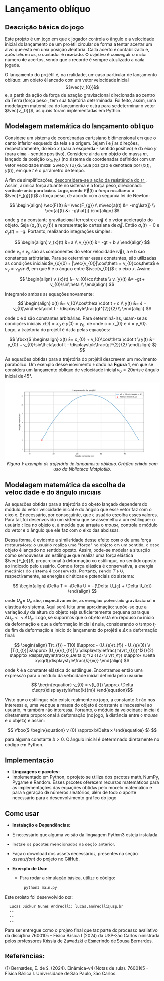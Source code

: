 # Lançamento oblíquo
## Descrição básica do jogo 
Este projeto é um jogo em que o jogador controla o ângulo e a velocidade inicial do lançamento de um projétil circular de forma a tentar acertar um alvo que está em uma posição aleatória. Cada acerto é contabilizado e, após três erros, o contador é resetado. O objetivo é conseguir o maior número de acertos, sendo que o recorde é sempre atualizado a cada jogada.

O lançamento do projétil é, na realidade, um caso particular de lançamento oblíquo: um objeto é lançado com um vetor velocidade inicial $$\vec{v_{0}}$$ e, a partir da ação da força de atração gravitacional direcionada ao centro da Terra (força peso), tem sua trajetória determinada. Foi feito, assim, uma modelagem matemática do lançamento e outra para se determinar o vetor $\vec{v_{0}}$, as quais foram implementadas em Python. 

## Modelagem matemática do lançamento oblíquo
Considere um sistema de coordenadas cartesiano bidimensional em que o canto inferior esquerdo da tela é a origem. Sejam $\hat{i}$ e $\hat{j}$ as direções, respectivamente, do eixo $x$ (para a esquerda - sentido positivo) e do eixo $y$ (para cima - sentido positivo). Considere ainda um objeto de massa $m$, lançado da posição $(x_{0}, y_{0})$ (no sistema de coordenadas definido) com um vetor velocidade inicial $\vec{v_{0}}$. Sua posição é denotada por $(x(t), y(t))$, em que $t$ é o parâmetro de tempo.

A fim de simplificações, 	<ins> desconsidera-se a ação da resistência do ar </ins>. Assim, a única força atuante no sistema é a força peso, direcionada verticalmente para baixo. Logo, sendo $\vec{F}$(t) a força resultante e $\vec{F_{g}}(t)$ a força peso, de acordo com a segunda lei de Newton:

$$ \begin{align}
\vec{F}(t) &=  \vec{F_{g}} \\
  m\vec{a}(t) &= -mg\hat{j} \\
  \vec{a}(t) &= -g\hat{j}
 \end{align} $$

 onde $g$ é a constante gravitacional terrestre e $\vec{a}$ é o vetor aceleração do objeto. Seja $(a_{x}(t), a_{y}(t))$ a representação cartesiana de $\vec{a}$. Então $a_{x}(t) = 0$ e $a_{y}(t) = -g$. Portanto, realizando integrações simples:
 
$$ \begin{align}
 v_{x}(t) &= a \\
  v_{y}(t) &= -gt + b \\
 \end{align} $$

 onde $v_{x}$ e $v_{y}$ são as componentes do vetor velocidade ($\vec{v}$), a e b são constantes arbitrárias. Para se determinar essas constantes, são utilizadas as condições iniciais $v_{x}(0) = |\vec{v_{0}}|\cos\theta = v_{0}cos\theta$ e $v_{y} = v_{0}\sin\theta$, em que $\theta$ é o ângulo entre $\vec{v_{0}}$ e o eixo $x$. Assim:

$$ \begin{align}
 v_{x}(t) &= v_{0}\cos\theta \\
  v_{y}(t) &= -gt + v_{0}\sin\theta \\
 \end{align} $$

 Integrando ambas as equações novamente:

 $$ \begin{align}
 x(t) &= v_{0}\cos\theta \cdot t + c \\
  y(t) &= d + v_{0}\sin\theta\cdot t - \displaystyle\frac{gt^{2}}{2} \\
 \end{align} $$

 onde c e d são constantes arbitrárias. Para determiná-las, usam-se as condições iniciais $x(0) = x_{0}$ e $y(0) = y_{0}$, de onde c = x_{0} e d = y_{0}. Logo, a trajetória do projétil é dada pelas equações:

 $$ \fbox{$
 \begin{align} 
 x(t) &= x_{0} + v_{0}\cos\theta \cdot t \\
  y(t) &= y_{0} + v_{0}\sin\theta\cdot t - \displaystyle\frac{gt^{2}}{2} 
  \end{align}
  $}
  $$

  As equações obtidas para a trajetória do projétil descrevem um movimento parabólico. Um exemplo desse movimento é dado na **Figura 1**, em que se considera um lançamento oblíquo de velocidade inicial $v_{0} = 20m/s$ e ângulo inicial de 45°.

  <p align="center">
  <img src="Imagens/ProjetilExv2.png" alt="Descrição da imagem">
  <em>Figura 1: exemplo de trajetória de lançamento oblíquo. Gráfico criado com uso da biblioteca Matplotlib.</em>
  <br>
</p>

  ## Modelagem matemática da escolha da velocidade e do ângulo iniciais
 
 As equações obtidas para a trajetória do objeto lançado dependem do módulo do vetor velocidade inicial e do ângulo que esse vetor faz com o eixo $x$. É necessário, por conseguinte, que o usuário escolha esses valores. Para tal, foi desenvolvido um sistema que se assemelha a um estilingue: o usuário clica no objeto e, à medida que arrasta o *mouse*, controla o módulo do vetor e o ângulo que ele faz com o eixo das abcissas.

 Dessa forma, é evidente a similaridade desse efeito com o de uma força restauradora: o usuário realiza uma "força" no objeto em um sentido, e esse objeto é lançado no sentido oposto. Assim, pode-se modelar a situação como se houvesse um estilingue que realiza uma força elástica $\vec{F_{e}}$, proporcional à deformação do estilingue, no sentido oposto ao indicado pelo usuário. Como a força elástica é conservativa, a energia mecânica do sistema é conservada. Portanto, sendo $T$ e $U$, respectivamente, as energias cinéticas e potenciais do sistema:

 $$ \begin{align}
\Delta T = -\Delta U = - (\Delta U_{g} + \Delta U_{e})
 \end{align} $$

 onde $U_{g}$ e $U_{e}$ são, respectivamente, as energias potenciais gravitacional e elástica do sistema. Aqui será feita uma aproximação: supõe-se que a variação $\Delta y$ da altura do objeto seja suficientemente pequena para que $\Delta U_{g} << \Delta U_{e}$. Logo, se supormos que o objeto está em repouso no início da deformação e que a deformação inicial é nula, considerando o tempo $t_{f}$ de fim da deformação e início do lançamento do projétil e $\Delta x$ a deformação final:

$$ \begin{align}
T(t_{f}) - T(0) &\approx - (U_{e}(t_{f}) - U_{e}(0)) \\
|T(t_{f})| &\approx |U_{e}(t_{f})| \\
\displaystyle\frac{m(v(t_{f}))^{2}}{2} &\approx \displaystyle\frac{k(\Delta x)^{2}}{2} \\
v(t_{f}) &\approx \Delta x\sqrt{\displaystyle\frac{k}{m}}
 \end{align} $$

 onde $k$ é a constante elástica do estilingue. Encontramos então uma expressão para o módulo da velocidade inicial definida pelo usuário:
 
$$ \begin{equation}
v_{0} = v(t_{f}) \approx \Delta x\sqrt{\displaystyle\frac{k}{m}}  
\end{equation}$$

Visto que o estilingue não existe realmente no jogo, a constante $k$ não nos interessa e, uma vez que a massa do objeto é constante e inacessível ao usuário, $m$ também não interessa. Portanto, o módulo da velocidade inicial é diretamente proporcional à deformação (no jogo, à distância entre o *mouse* e o objeto) e assim:

 $$ \fbox{$
 \begin{equation} 
 v_{0} \approx b\Delta x 
  \end{equation}
  $}
  $$

  para alguma constante $b > 0$. O ângulo inicial é determinado diretamente no código em Python.

  ## Implementação

  - **Linguagens e pacotes:**
  - Implementado em Python, o projeto se utiliza dos pacotes math, NumPy, Pygame e Random. Esses pacotes oferecem recursos matemáticos para as implementações das equações obtidas pelo modelo matemático e para a geração de números aleatórios, além de todo o aporte necessário para o desenvolvimento gráfico do jogo.


## Como usar

- **Instalação e Dependências:**
- É necessário que alguma versão da linguagem Python3 esteja instalada.
- Instale os pacotes mencionados na seção anterior.
- Faça o download dos assets necessários, presentes na seção *assets/font* do projeto no GitHub.

- **Exemplo de Uso:**  
  - Para rodar a simulação básica, utilize o código:
    ```python
      python3 main.py
    ```

Este projeto foi desenvolvido por:
  
      Lucas Dúckur Nunes Andreolli: lucas.andreolli@usp.br
      --
      --
      --
    
  Para ser entregue como o projeto final que faz parte  do processo avaliativo da disciplina 7600105 - Física Básica I (2024) da USP-São Carlos ministrada pelos professores Krissia de Zawadzki e Esmerindo de Sousa Bernardes.

 ## Referências: 
 (1) Bernardes, E. de S. (2024). Dinâmica-v4 (Notas de aula). 7600105 - Física Básica I. Universidade de São Paulo, São Carlos.
  


 


